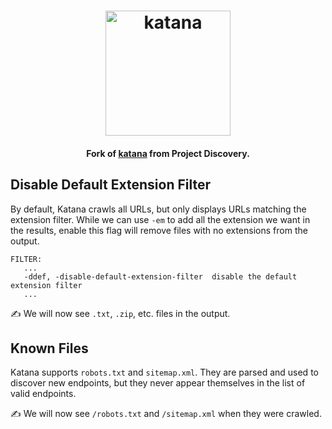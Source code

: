 <h1 align="center">
  <img src="https://user-images.githubusercontent.com/8293321/196779266-421c79d4-643a-4f73-9b54-3da379bbac09.png" alt="katana" width="200px">
  <br>
</h1>

<h4 align="center">Fork of <a href="https://github.com/projectdiscovery/katana">katana</a> from Project Discovery.</h4>

## Disable Default Extension Filter

By default, Katana crawls all URLs, but only displays URLs matching the extension filter. While we can use `-em` to add all the extension we want in the results, enable this flag will remove files with no extensions from the output.

```console
FILTER:
   ...
   -ddef, -disable-default-extension-filter  disable the default extension filter
   ...
```

✍️ We will now see `.txt`, `.zip`, etc. files in the output.

## Known Files

Katana supports `robots.txt` and `sitemap.xml`. They are parsed and used to discover new endpoints, but they never appear themselves in the list of valid endpoints.

✍️ We will now see `/robots.txt` and `/sitemap.xml` when they were crawled.
